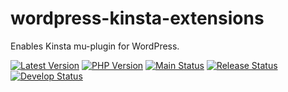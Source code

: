 # wordpress-kinsta-extensions
Enables Kinsta mu-plugin for WordPress.

[![Latest Version](https://img.shields.io/packagist/v/shineunited/wordpress-kinsta-extensions?label=latest)](https://packagist.org/packages/shineunited/wordpress-kinsta-extensions/)
[![PHP Version](https://img.shields.io/packagist/dependency-v/shineunited/wordpress-kinsta-extensions/php?label=php)](https://www.php.net/releases/index.php)
[![Main Status](https://img.shields.io/github/workflow/status/shineunited/wordpress-kinsta-extensions/Build/main?label=main)](https://github.com/shineunited/wordpress-kinsta-extensions/actions/workflows/build.yml?query=branch%3Amain)
[![Release Status](https://img.shields.io/github/workflow/status/shineunited/wordpress-kinsta-extensions/Build/release?label=release)](https://github.com/shineunited/wordpress-kinsta-extensions/actions/workflows/build.yml?query=branch%3Arelease)
[![Develop Status](https://img.shields.io/github/workflow/status/shineunited/wordpress-kinsta-extensions/Build/develop?label=develop)](https://github.com/shineunited/wordpress-kinsta-extensions/actions/workflows/build.yml?query=branch%3Adevelop)
